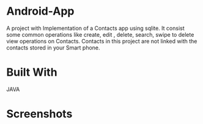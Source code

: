 # Android-App
A project with Implementation of a Contacts app using sqlite. It consist some common operations like create, edit , delete, search, swipe to delete view operations on Contacts. Contacts in this project are not linked with the contacts stored in your Smart phone.

# Built With
JAVA

# Screenshots 
